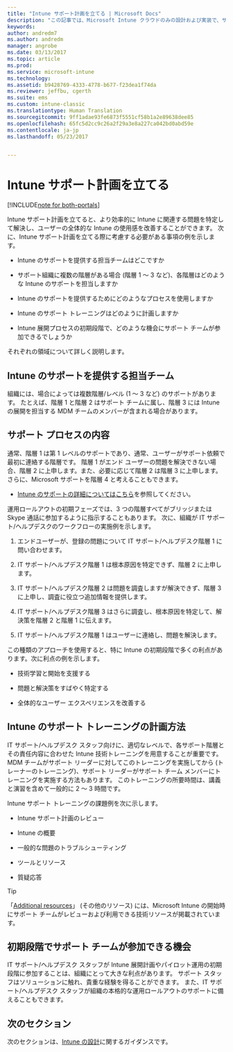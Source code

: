 ```yaml
---
title: "Intune サポート計画を立てる | Microsoft Docs"
description: "この記事では、Microsoft Intune クラウドのみの設計および実装で、サポート計画を立てる方法について説明します。"
keywords: 
author: andredm7
ms.author: andredm
manager: angrobe
ms.date: 03/13/2017
ms.topic: article
ms.prod: 
ms.service: microsoft-intune
ms.technology: 
ms.assetid: b9428769-4333-4778-b677-f23dea1f74da
ms.reviewer: jeffbu, cgerth
ms.suite: ems
ms.custom: intune-classic
ms.translationtype: Human Translation
ms.sourcegitcommit: 9ff1adae93fe6873f5551cf58b1a2e89638dee85
ms.openlocfilehash: 65fc5d2cc9c26a2f29a3e8a227ca042bd0abd59e
ms.contentlocale: ja-jp
ms.lasthandoff: 05/23/2017


---
```


# <a name="develop-an-intune-support-plan"></a>Intune サポート計画を立てる

[!INCLUDE[note for both-portals](../includes/note-for-both-portals.md)]

Intune サポート計画を立てると、より効率的に Intune に関連する問題を特定して解決し、ユーザーの全体的な Intune の使用感を改善することができます。 次に、Intune サポート計画を立てる際に考慮する必要がある事項の例を示します。

-   Intune のサポートを提供する担当チームはどこですか

-   サポート組織に複数の階層がある場合 (階層 1 ～ 3 など)、各階層はどのような Intune のサポートを担当しますか

-   Intune のサポートを提供するためにどのようなプロセスを使用しますか

-   Intune のサポート トレーニングはどのように計画しますか

-   Intune 展開プロセスの初期段階で、どのような機会にサポート チームが参加できるでしょうか

それぞれの領域について詳しく説明します。

## <a name="which-teams-are-responsible-for-providing-support"></a>Intune のサポートを提供する担当チーム

組織には、場合によっては複数階層/レベル (1 ～ 3 など) のサポートがあります。 たとえば、階層 1 と階層 2 はサポート チームに属し、階層 3 には Intune の展開を担当する MDM チームのメンバーが含まれる場合があります。

## <a name="what-is-the-support-process"></a>サポート プロセスの内容

通常、階層 1 は第 1 レベルのサポートであり、通常、ユーザーがサポート依頼で最初に連絡する階層です。 階層 1 がエンド ユーザーの問題を解決できない場合、階層 2 に上申します。また、必要に応じて階層 2 は階層 3 に上申します。 さらに、Microsoft サポートを階層 4 と考えることもできます。

-   [Intune のサポートの詳細についてはこちら](/intune-classic/troubleshoot/how-to-get-support-for-microsoft-intune)を参照してください。

運用ロールアウトの初期フェーズでは、3 つの階層すべてがブリッジまたは Skype 通話に参加するように指示することもあります。 次に、組織が IT サポート/ヘルプデスクのワークフローの実施例を示します。

1.  エンドユーザーが、登録の問題について IT サポート/ヘルプデスク階層 1 に問い合わせます。

2.  IT サポート/ヘルプデスク階層 1 は根本原因を特定できず、階層 2 に上申します。

3.  IT サポート/ヘルプデスク階層 2 は問題を調査しますが解決できず、階層 3 に上申し、調査に役立つ追加情報を提供します。

4.  IT サポート/ヘルプデスク階層 3 はさらに調査し、根本原因を特定して、解決策を階層 2 と階層 1 に伝えます。

5.  IT サポート/ヘルプデスク階層 1 はユーザーに連絡し、問題を解決します。

この種類のアプローチを使用すると、特に Intune の初期段階で多くの利点があります。次に利点の例を示します。

-   技術学習と開始を支援する

-   問題と解決策をすばやく特定する

-   全体的なユーザー エクスペリエンスを改善する

## <a name="how-you-plan-to-provide-intune-support-training"></a>Intune のサポート トレーニングの計画方法

IT サポート/ヘルプデスク スタッフ向けに、適切なレベルで、各サポート階層とその責任内容に合わせた Intune 技術トレーニングを用意することが重要です。 MDM チームがサポート リーダーに対してこのトレーニングを実施してから (トレーナーのトレーニング)、サポート リーダーがサポート チーム メンバーにトレーニングを実施する方法もあります。 このトレーニングの所要時間は、講義と演習を含めて一般的に 2 ～ 3 時間です。

Intune サポート トレーニングの課題例を次に示します。

-   Intune サポート計画のレビュー

-   Intune の概要

-   一般的な問題のトラブルシューティング

-   ツールとリソース

-   質疑応答

>[!TIP]
> 「[Additional resources](additional-resources.md)」 (その他のリソース) には、Microsoft Intune の開始時にサポート チームがレビューおよび利用できる技術リソースが掲載されています。

## <a name="what-opportunities-are-there-to-involve-the-support-team-earlier"></a>初期段階でサポート チームが参加できる機会

IT サポート/ヘルプデスク スタッフが Intune 展開計画やパイロット運用の初期段階に参加することは、組織にとって大きな利点があります。 サポート スタッフはソリューションに触れ、貴重な経験を得ることができます。 また、IT サポート/ヘルプデスク スタッフが組織の本格的な運用ロールアウトのサポートに備えることもできます。

## <a name="next-section"></a>次のセクション

次のセクションは、[Intune の設計](section-7-create-an-intune-design.md)に関するガイダンスです。

